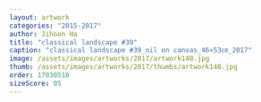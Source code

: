 ```yaml
---
layout: artwork
categories: "2015-2017"
author: Jihoon Ha
title: "classical landscape #39"
caption: "classical landscape #39_oil on canvas_46×53㎝_2017"
image: /assets/images/artworks/2017/artwork140.jpg
thumb: /assets/images/artworks/2017/thumbs/artwork140.jpg
order: 17030510
sizeScore: 05
---
```

